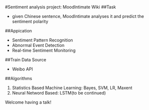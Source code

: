 #Sentiment analysis project: MoodIntimate Wiki
##Task
* given Chinese sentence, MoodIntimate analyses it and predict the sentiment polarity

##Appication
* Sentiment Pattern Recognition
* Abnormal Event Detection
* Real-time Sentiment Monitoring

##Train Data Source
* Weibo API

##Algorithms
1. Statistics Based Machine Learning: Bayes, SVM, LR, Maxent
2. Neural Netword Based: LSTM(to be continued)

Welcome having a talk!
